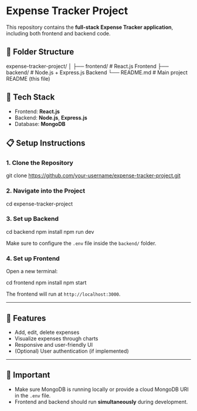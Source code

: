# Expense Tracker Project

This repository contains the **full-stack Expense Tracker application**, including both frontend and backend code.

## 📂 Folder Structure
expense-tracker-project/
│
├── frontend/   # React.js Frontend
├── backend/    # Node.js + Express.js Backend
└── README.md   # Main project README (this file)

## 🚀 Tech Stack
- Frontend: **React.js**
- Backend: **Node.js**, **Express.js**
- Database: **MongoDB**

## 📋 Setup Instructions

### 1. Clone the Repository

git clone https://github.com/your-username/expense-tracker-project.git


### 2. Navigate into the Project

cd expense-tracker-project

### 3. Set up Backend

cd backend
npm install
npm run dev

Make sure to configure the `.env` file inside the `backend/` folder.

### 4. Set up Frontend
Open a new terminal:


cd frontend
npm install
npm start


The frontend will run at `http://localhost:3000`.

---

## 🎯 Features
- Add, edit, delete expenses
- Visualize expenses through charts
- Responsive and user-friendly UI
- (Optional) User authentication (if implemented)

---

## 📎 Important
- Make sure MongoDB is running locally or provide a cloud MongoDB URI in the `.env` file.
- Frontend and backend should run **simultaneously** during development.
